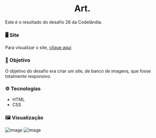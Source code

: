 <h1 align="center">Art.</h1>
Este é o resultado do desafio 26 da Codelândia.

### 🖥️ Site 
Para visualizar o site, <a href="https://henriquecontini.github.io/Art/">clique aqui</a>

### 🏅 Objetivo
O objetivo do desafio era criar um site, de banco de imagens, que fosse totalmente responsivo.

### ⚙️ Tecnologias
- HTML
- CSS

### 🖼️ Visualização 
![image](https://user-images.githubusercontent.com/81761545/170873212-d588036a-436f-48c9-a6ff-7e632964b51c.png)
![image](https://user-images.githubusercontent.com/81761545/170873340-bca36a92-8c63-4cec-b709-10dc9f747052.png)
